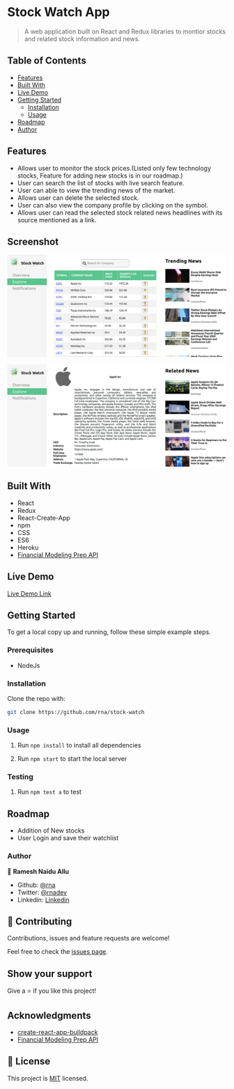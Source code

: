 # Stock Watch App

> A web application built on React and Redux libraries to montior stocks and related stock information and news.

## Table of Contents

- [Features](#features)
- [Built With](#built-with)
- [Live Demo](#live-demo)
- [Getting Started](#getting-started)
  - [Installation](#installation)
  - [Usage](#usage)
- [Roadmap](#roadmap)
- [Author](#author)

## Features

- Allows user to monitor the stock prices.(Listed only few technology stocks, Feature for adding new stocks is in our roadmap.)
- User can search the list of stocks with live search feature.
- User can able to view the trending news of the market.
- Allows user can delete the selected stock.
- User can also view the company profile by clicking on the symbol.
- Allows user can read the selected stock related news headlines with its source mentioned as a link.

## Screenshot

![Home page](./homepage.png)

![Stock page](./stockpage.png)

## Built With

- React
- Redux
- React-Create-App
- npm
- CSS
- ES6
- Heroku
- [Financial Modeling Prep API](https://financialmodelingprep.com/developer/docs)

## Live Demo

[Live Demo Link](https://rna-stock-watch.herokuapp.com/)

## Getting Started

To get a local copy up and running, follow these simple example steps.

### Prerequisites

- NodeJs

<!-- ### Setup -->

### Installation

Clone the repo with:

```sh
git clone https://github.com/rna/stock-watch
```

### Usage

1. Run `npm install` to install all dependencies

2. Run `npm start` to start the local server

### Testing

1. Run `npm test a` to test

## Roadmap

- Addition of New stocks
- User Login and save their watchlist

<!-- ### Deployment -->

### Author

👤 **Ramesh Naidu Allu**

- Github: [@rna](https://github.com/rna)
- Twitter: [@rnadev](https://twitter.com/rnadev)
- Linkedin: [Linkedin](https://linkedin.com/in/ramesh-naidu)

## 🤝 Contributing

Contributions, issues and feature requests are welcome!

Feel free to check the [issues page](issues/).

## Show your support

Give a ⭐️ if you like this project!

## Acknowledgments

- [create-react-app-buildpack](https://github.com/mars/create-react-app-buildpack)
- [Financial Modeling Prep API](https://financialmodelingprep.com/developer/docs)

## 📝 License

This project is [MIT](lic.url) licensed.
